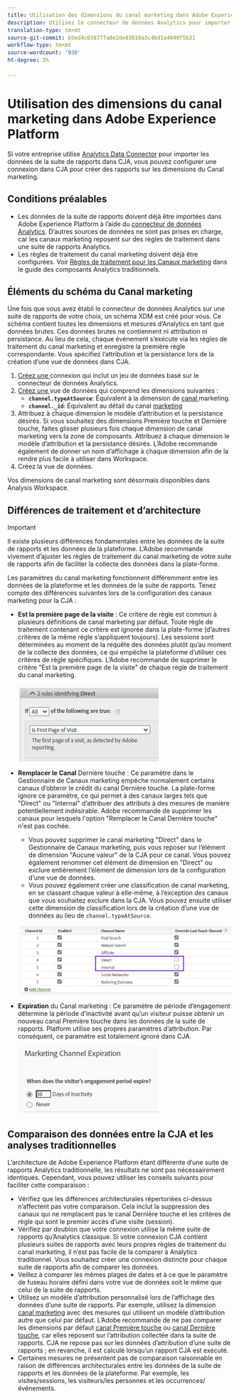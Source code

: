 ```yaml
---
title: Utilisation des dimensions du canal marketing dans Adobe Experience Platform
description: Utilisez le connecteur de données Analytics pour importer les règles de traitement de Marketing Canal dans Adobe Experience Platform.
translation-type: tm+mt
source-git-commit: b5ed4c65877fa8e2de83810a3c4bd1a4048f5b31
workflow-type: tm+mt
source-wordcount: '930'
ht-degree: 3%

---
```



# Utilisation des dimensions du canal marketing dans Adobe Experience Platform

Si votre entreprise utilise [Analytics Data Connector](https://docs.adobe.com/content/help/fr-FR/experience-platform/sources/connectors/adobe-applications/analytics.html) pour importer les données de la suite de rapports dans CJA, vous pouvez configurer une connexion dans CJA pour créer des rapports sur les dimensions du Canal marketing.

## Conditions préalables

* Les données de la suite de rapports doivent déjà être importées dans Adobe Experience Platform à l’aide du [connecteur de données Analytics](https://docs.adobe.com/content/help/en/experience-platform/sources/connectors/adobe-applications/analytics.html). D’autres sources de données ne sont pas prises en charge, car les canaux marketing reposent sur des règles de traitement dans une suite de rapports Analytics.
* Les règles de traitement du canal marketing doivent déjà être configurées. Voir [Règles de traitement pour les Canaux marketing](https://docs.adobe.com/content/help/fr-FR/analytics/components/marketing-channels/c-rules.html) dans le guide des composants Analytics traditionnels.

## Éléments du schéma du Canal marketing

Une fois que vous avez établi le connecteur de données Analytics sur une suite de rapports de votre choix, un schéma XDM est créé pour vous. Ce schéma contient toutes les dimensions et mesures d’Analytics en tant que données brutes. Ces données brutes ne contiennent ni attribution ni persistance. Au lieu de cela, chaque événement s’exécute via les règles de traitement du canal marketing et enregistre la première règle correspondante. Vous spécifiez l’attribution et la persistance lors de la création d’une vue de données dans CJA.

1. [Créez une ](/help/connections/create-connection.md) connexion qui inclut un jeu de données basé sur le connecteur de données Analytics.
2. [Créez une ](/help/data-views/create-dataview.md) vue de données qui comprend les dimensions suivantes :
   * **`channel.typeAtSource`**: Équivalent à la dimension de  [canal ](https://docs.adobe.com/content/help/en/analytics/components/dimensions/marketing-channel.html) marketing.
   * **`channel._id`**: Équivalent au détail du canal  [marketing](https://docs.adobe.com/content/help/en/analytics/components/dimensions/marketing-detail.html)
3. Attribuez à chaque dimension le modèle d’attribution et la persistance désirés. Si vous souhaitez des dimensions Première touche et Dernière touche, faites glisser plusieurs fois chaque dimension de canal marketing vers la zone de composants. Attribuez à chaque dimension le modèle d’attribution et la persistance désirés. L’Adobe recommande également de donner un nom d’affichage à chaque dimension afin de la rendre plus facile à utiliser dans Workspace.
4. Créez la vue de données.

Vos dimensions de canal marketing sont désormais disponibles dans Analysis Workspace.

## Différences de traitement et d’architecture

>[!IMPORTANT]
>
>Il existe plusieurs différences fondamentales entre les données de la suite de rapports et les données de la plateforme. L’Adobe recommande vivement d’ajuster les règles de traitement du canal marketing de votre suite de rapports afin de faciliter la collecte des données dans la plate-forme.

Les paramètres du canal marketing fonctionnent différemment entre les données de la plateforme et les données de la suite de rapports. Tenez compte des différences suivantes lors de la configuration des canaux marketing pour la CJA :

* **Est la première page de la visite** : Ce critère de règle est commun à plusieurs définitions de canal marketing par défaut. Toute règle de traitement contenant ce critère est ignorée dans la plate-forme (d’autres critères de la même règle s’appliquent toujours). Les sessions sont déterminées au moment de la requête des données plutôt qu’au moment de la collecte des données, ce qui empêche la plateforme d’utiliser ces critères de règle spécifiques. L’Adobe recommande de supprimer le critère &quot;Est la première page de la visite&quot; de chaque règle de traitement du canal marketing.

   ![Première page de la visite](assets/first-page-of-visit.png)

* **Remplacer le Canal** Dernière touche : Ce paramètre dans le Gestionnaire de Canaux marketing empêche normalement certains canaux d’obtenir le crédit du canal Dernière touche. La plate-forme ignore ce paramètre, ce qui permet à des canaux larges tels que &quot;Direct&quot; ou &quot;Internal&quot; d’attribuer des attributs à des mesures de manière potentiellement indésirable. Adobe recommande de supprimer les canaux pour lesquels l&#39;option &quot;Remplacer le Canal Dernière touche&quot; n&#39;est pas cochée.
   * Vous pouvez supprimer le canal marketing &quot;Direct&quot; dans le Gestionnaire de Canaux marketing, puis vous reposer sur l’élément de dimension &quot;Aucune valeur&quot; de la CJA pour ce canal. Vous pouvez également renommer cet élément de dimension en &quot;Direct&quot; ou exclure entièrement l’élément de dimension lors de la configuration d’une vue de données.
   * Vous pouvez également créer une classification de canal marketing, en se classant chaque valeur à elle-même, à l’exception des canaux que vous souhaitez exclure dans la CJA. Vous pouvez ensuite utiliser cette dimension de classification lors de la création d’une vue de données au lieu de `channel.typeAtSource`.

   ![Remplacer le canal Dernière touche](assets/override-last-touch-channel.png)

* **Expiration** du Canal marketing : Ce paramètre de période d’engagement détermine la période d’inactivité avant qu’un visiteur puisse obtenir un nouveau canal Première touche dans les données de la suite de rapports. Platform utilise ses propres paramètres d’attribution. Par conséquent, ce paramètre est totalement ignoré dans CJA.

   ![Expiration du canal marketing](assets/marketing-channel-expiration.png)

## Comparaison des données entre la CJA et les analyses traditionnelles

L’architecture de Adobe Experience Platform étant différente d’une suite de rapports Analytics traditionnelle, les résultats ne sont pas nécessairement identiques. Cependant, vous pouvez utiliser les conseils suivants pour faciliter cette comparaison :

* Vérifiez que les différences architecturales répertoriées ci-dessus n’affectent pas votre comparaison. Cela inclut la suppression des canaux qui ne remplacent pas le canal Dernière touche et les critères de règle qui sont le premier accès d’une visite (session).
* Vérifiez par doublon que votre connexion utilise la même suite de rapports qu’Analytics classique. Si votre connexion CJA contient plusieurs suites de rapports avec leurs propres règles de traitement du canal marketing, il n’est pas facile de la comparer à Analytics traditionnel. Vous souhaitez créer une connexion distincte pour chaque suite de rapports afin de comparer les données.
* Veillez à comparer les mêmes plages de dates et à ce que le paramètre de fuseau horaire défini dans votre vue de données soit le même que celui de la suite de rapports.
* Utilisez un modèle d’attribution personnalisé lors de l’affichage des données d’une suite de rapports. Par exemple, utilisez la dimension [canal marketing](https://experienceleague.adobe.com/docs/analytics/components/dimensions/marketing-channel.html) avec des mesures qui utilisent un modèle d’attribution autre que celui par défaut. L’Adobe recommande de ne pas comparer les dimensions par défaut [canal Première touche](https://experienceleague.adobe.com/docs/analytics/components/dimensions/first-touch-channel.html) ou [canal Dernière touche](https://experienceleague.adobe.com/docs/analytics/components/dimensions/last-touch-channel.html), car elles reposent sur l’attribution collectée dans la suite de rapports. CJA ne repose pas sur les données d’attribution d’une suite de rapports ; en revanche, il est calculé lorsqu’un rapport CJA est exécuté.
* Certaines mesures ne présentent pas de comparaison raisonnable en raison de différences architecturales entre les données de la suite de rapports et les données de la plateforme. Par exemple, les visites/sessions, les visiteurs/les personnes et les occurrences/événements.
